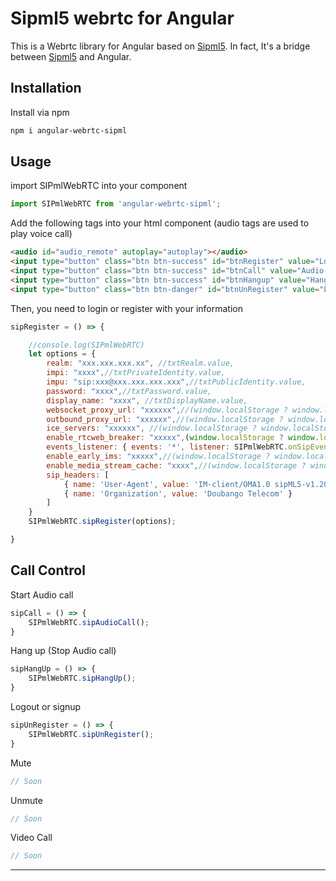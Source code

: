# Sipml5 webrtc for Angular

This is a Webrtc library for Angular based on [Sipml5](https://www.doubango.org/sipml5/). In fact, It's a bridge between [Sipml5](https://www.doubango.org/sipml5/) and Angular.

## Installation

Install via npm

```bash
npm i angular-webrtc-sipml
```

## Usage

import SIPmlWebRTC into your component
```javascript
import SIPmlWebRTC from 'angular-webrtc-sipml';
```

Add the following tags into your html component (audio tags are used to play voice call)
```html
<audio id="audio_remote" autoplay="autoplay"></audio>
<input type="button" class="btn btn-success" id="btnRegister" value="LogIn" (click)='sipRegister();' />
<input type="button" class="btn btn-success" id="btnCall" value="Audio Call" (click)="sipCall('call-audio')" />
<input type="button" class="btn btn-success" id="btnHangup" value="Hang Up" (click)="sipHangUp()" />
<input type="button" class="btn btn-danger" id="btnUnRegister" value="LogOut" (click)='sipUnRegister();' />
```

Then, you need to login or register with your information
```javascript
sipRegister = () => {

    //console.log(SIPmlWebRTC)
    let options = {
        realm: "xxx.xxx.xxx.xx", //txtRealm.value,
        impi: "xxxx",//txtPrivateIdentity.value,
        impu: "sip:xxx@xxx.xxx.xxx.xxx",//txtPublicIdentity.value,
        password: "xxxx",//txtPassword.value,
        display_name: "xxxx", //txtDisplayName.value,
        websocket_proxy_url: "xxxxxx",//(window.localStorage ? window.localStorage.getItem('org.doubango.expert.websocket_server_url') : null),
        outbound_proxy_url: "xxxxxx",//(window.localStorage ? window.localStorage.getItem('org.doubango.expert.sip_outboundproxy_url') : null),
        ice_servers: "xxxxxx", //(window.localStorage ? window.localStorage.getItem('org.doubango.expert.ice_servers') : null),
        enable_rtcweb_breaker: "xxxxx",(window.localStorage ? window.localStorage.getItem('org.doubango.expert.enable_rtcweb_breaker') == "true" : false),
        events_listener: { events: '*', listener: SIPmlWebRTC.onSipEventStack },
        enable_early_ims: "xxxxx",//(window.localStorage ? window.localStorage.getItem('org.doubango.expert.disable_early_ims') != "true" : true), // Must be true unless you're using a real IMS network
        enable_media_stream_cache: "xxxx",//(window.localStorage ? window.localStorage.getItem('org.doubango.expert.enable_media_caching') == "true" : false),
        sip_headers: [
            { name: 'User-Agent', value: 'IM-client/OMA1.0 sipML5-v1.2016.03.04' },
            { name: 'Organization', value: 'Doubango Telecom' }
        ]
    }
    SIPmlWebRTC.sipRegister(options);

}
```

## Call Control

Start Audio call
```javascript
sipCall = () => {
    SIPmlWebRTC.sipAudioCall();
}
```

Hang up (Stop Audio call)
```javascript
sipHangUp = () => {
    SIPmlWebRTC.sipHangUp();
}
```

Logout or signup
```javascript
sipUnRegister = () => {
    SIPmlWebRTC.sipUnRegister();
}
```

Mute
```javascript
// Soon
```

Unmute
```javascript
// Soon
```

Video Call
```javascript
// Soon
```
---


